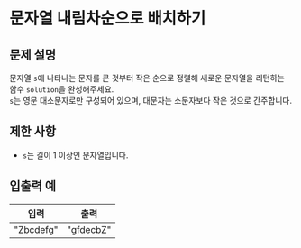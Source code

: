 # 문자열 내림차순으로 배치하기

## 문제 설명
문자열 `s`에 나타나는 문자를 큰 것부터 작은 순으로 정렬해 새로운 문자열을 리턴하는 함수 `solution`을 완성해주세요.  
`s`는 영문 대소문자로만 구성되어 있으며, 대문자는 소문자보다 작은 것으로 간주합니다.

## 제한 사항
- `s`는 길이 1 이상인 문자열입니다.

## 입출력 예
| 입력    | 출력       |
|---------|------------|
| "Zbcdefg" | "gfdecbZ" |
